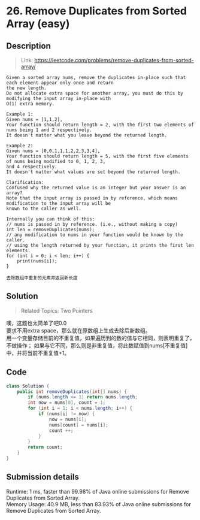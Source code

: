 # 26. Remove Duplicates from Sorted Array (easy)

## Description

> Link: https://leetcode.com/problems/remove-duplicates-from-sorted-array/

```
Given a sorted array nums, remove the duplicates in-place such that each element appear only once and return 
the new length.
Do not allocate extra space for another array, you must do this by modifying the input array in-place with 
O(1) extra memory.

Example 1:
Given nums = [1,1,2],
Your function should return length = 2, with the first two elements of nums being 1 and 2 respectively.
It doesn't matter what you leave beyond the returned length.

Example 2:
Given nums = [0,0,1,1,1,2,2,3,3,4],
Your function should return length = 5, with the first five elements of nums being modified to 0, 1, 2, 3, 
and 4 respectively.
It doesn't matter what values are set beyond the returned length.

Clarification:
Confused why the returned value is an integer but your answer is an array?
Note that the input array is passed in by reference, which means modification to the input array will be 
known to the caller as well.

Internally you can think of this:
// nums is passed in by reference. (i.e., without making a copy)
int len = removeDuplicates(nums);
// any modification to nums in your function would be known by the caller.
// using the length returned by your function, it prints the first len elements.
for (int i = 0; i < len; i++) {
    print(nums[i]);
}

去除数组中重复的元素并返回新长度

```


## Solution

> Related Topics: Two Pointers

噢，这题也太简单了吧0.0<br>
要求不用extra space，那么就在原数组上生成去除后新数组。<br>
用一个变量存储目前的不重复值，如果遍历到的数的值与它相同，则表明重复了，不做操作；
如果与它不同，那么则是非重复值，将此数赋值到nums[不重复值]中，并将当前不重复值+1。


## Code

```java
class Solution {
    public int removeDuplicates(int[] nums) {
        if (nums.length <= 1) return nums.length;
        int now = nums[0], count = 1;
        for (int i = 1; i < nums.length; i++) {
            if (nums[i] != now) {
                now = nums[i];
                nums[count] = nums[i];
                count ++;
            }            
        }
        return count;
    }
}
```


## Submission details
Runtime: 1 ms, faster than 99.98% of Java online submissions for Remove Duplicates from Sorted Array.<br>
Memory Usage: 40.9 MB, less than 83.93% of Java online submissions for Remove Duplicates from Sorted Array.
